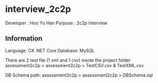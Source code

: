 # interview_2c2p

Developer : Hoo Yu Han 
Purpose : 2c2p Interview

## Information
Language: C# .NET Core 
Database: MySQL 

There are 2 test file (1 xml and 1 csv) inside the project folder
assessment2c2p > assessment2c2p > TestCSV.csv & TestXML.csv

DB Schema path: 
assessment2c2p > assessment2c2p > DBSchema.sql
